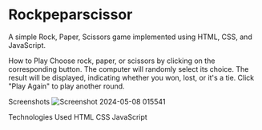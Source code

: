 # Rockpeparscissor

A simple Rock, Paper, Scissors game implemented using HTML, CSS, and JavaScript.


How to Play
Choose rock, paper, or scissors by clicking on the corresponding button.
The computer will randomly select its choice.
The result will be displayed, indicating whether you won, lost, or it's a tie.
Click "Play Again" to play another round.

Screenshots
![Screenshot 2024-05-08 015541](https://github.com/Mukeshlodhi2022/Rockpeparscissor/assets/113654379/3dbc33ae-fed3-4f39-8ce0-68ddf0ac368e)



Technologies Used
HTML
CSS
JavaScript
